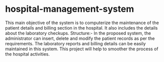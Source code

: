 # hospital-management-system
This main objective of the system is to computerize the maintenance of the patient details and billing section in the hospital. It also includes the details about the laboratory checkups. Structure:- In the proposed system, the administrator can insert, delete and modify the patient records as per the requirements. The laboratory reports and billing details can be easily maintained in this system. This project will help to smoother the process of the hospital activities.
